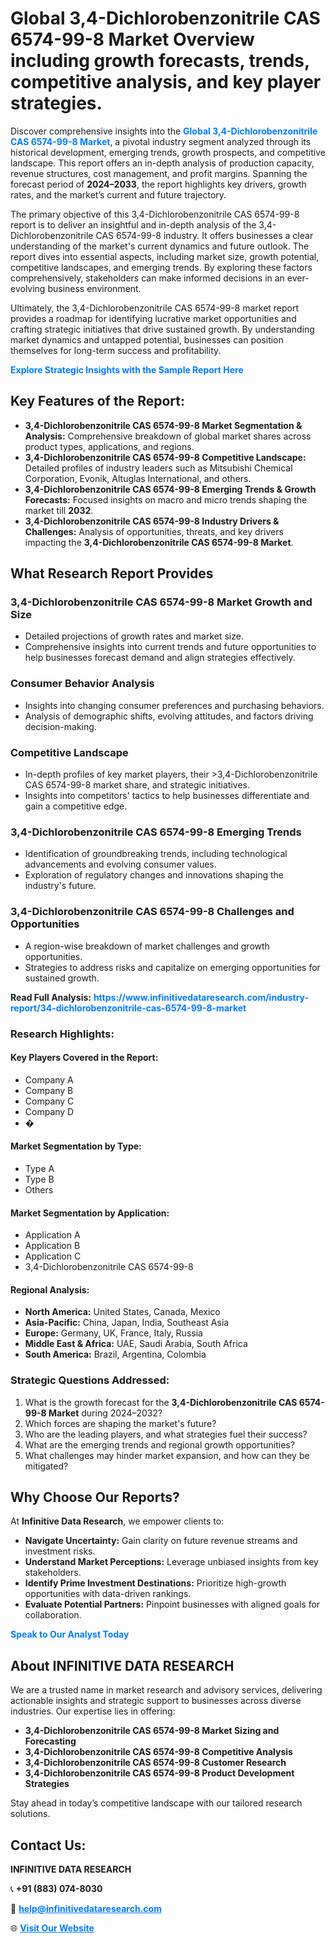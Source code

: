 <h1>Global 3,4-Dichlorobenzonitrile CAS 6574-99-8 Market Overview including growth forecasts, trends, competitive analysis, and key player strategies.</h1>
<p>
Discover comprehensive insights into the 
<a href="https://www.infinitivedataresearch.com/industry-report/34-dichlorobenzonitrile-cas-6574-99-8-market" rel="dofollow" style="color: #007BFF; text-decoration: none;"><strong>Global 3,4-Dichlorobenzonitrile CAS 6574-99-8 Market</strong></a>, a pivotal industry segment analyzed through its historical development, emerging trends, growth prospects, and competitive landscape. This report offers an in-depth analysis of production capacity, revenue structures, cost management, and profit margins. Spanning the forecast period of <strong>2024–2033</strong>, the report highlights key drivers, growth rates, and the market’s current and future trajectory.
</p>
<p>
The primary objective of this 3,4-Dichlorobenzonitrile CAS 6574-99-8 report is to deliver an insightful and in-depth analysis of the 3,4-Dichlorobenzonitrile CAS 6574-99-8 industry. It offers businesses a clear understanding of the market's current dynamics and future outlook. The report dives into essential aspects, including market size, growth potential, competitive landscapes, and emerging trends. By exploring these factors comprehensively, stakeholders can make informed decisions in an ever-evolving business environment.
</p>
<p>
Ultimately, the 3,4-Dichlorobenzonitrile CAS 6574-99-8 market report provides a roadmap for identifying lucrative market opportunities and crafting strategic initiatives that drive sustained growth. By understanding market dynamics and untapped potential, businesses can position themselves for long-term success and profitability.
</p>
<p>
<a href="https://www.infinitivedataresearch.com/request-sample/reportId=107506" style="color: #007BFF; text-decoration: none;"><strong>Explore Strategic Insights with the Sample Report Here</strong></a>
</p>

<h2>Key Features of the Report:</h2>
<ul>
<li><strong>3,4-Dichlorobenzonitrile CAS 6574-99-8 Market Segmentation & Analysis:</strong> Comprehensive breakdown of global market shares across product types, applications, and regions.</li>
<li><strong>3,4-Dichlorobenzonitrile CAS 6574-99-8 Competitive Landscape:</strong> Detailed profiles of industry leaders such as Mitsubishi Chemical Corporation, Evonik, Altuglas International, and others.</li>
<li><strong>3,4-Dichlorobenzonitrile CAS 6574-99-8 Emerging Trends & Growth Forecasts:</strong> Focused insights on macro and micro trends shaping the market till <strong>2032</strong>.</li>
<li><strong>3,4-Dichlorobenzonitrile CAS 6574-99-8 Industry Drivers & Challenges:</strong> Analysis of opportunities, threats, and key drivers impacting the <strong>3,4-Dichlorobenzonitrile CAS 6574-99-8 Market</strong>.</li>
</ul>

<h2>What Research Report Provides</h2>
<h3>3,4-Dichlorobenzonitrile CAS 6574-99-8 Market Growth and Size</h3>
<ul>
<li>Detailed projections of growth rates and market size.</li>
<li>Comprehensive insights into current trends and future opportunities to help businesses forecast demand and align strategies effectively.</li>
</ul>

<h3>Consumer Behavior Analysis</h3>
<ul>
<li>Insights into changing consumer preferences and purchasing behaviors.</li>
<li>Analysis of demographic shifts, evolving attitudes, and factors driving decision-making.</li>
</ul>

<h3>Competitive Landscape</h3>
<ul>
<li>In-depth profiles of key market players, their >3,4-Dichlorobenzonitrile CAS 6574-99-8 market share, and strategic initiatives.</li>
<li>Insights into competitors' tactics to help businesses differentiate and gain a competitive edge.</li>
</ul>

<h3>3,4-Dichlorobenzonitrile CAS 6574-99-8 Emerging Trends</h3>
<ul>
<li>Identification of groundbreaking trends, including technological advancements and evolving consumer values.</li>
<li>Exploration of regulatory changes and innovations shaping the industry's future.</li>
</ul>

<h3>3,4-Dichlorobenzonitrile CAS 6574-99-8 Challenges and Opportunities</h3>
<ul>
<li>A region-wise breakdown of market challenges and growth opportunities.</li>
<li>Strategies to address risks and capitalize on emerging opportunities for sustained growth.</li>
</ul>
<p><strong>Read Full Analysis:</strong> <a href="https://www.infinitivedataresearch.com/industry-report/34-dichlorobenzonitrile-cas-6574-99-8-market" rel="dofollow" style="color: #007BFF; text-decoration: none;"><strong>https://www.infinitivedataresearch.com/industry-report/34-dichlorobenzonitrile-cas-6574-99-8-market</strong></a></p>
<h3>Research Highlights:</h3>
<h4>Key Players Covered in the Report:</h4>
<ul><li>Company A</li><li>Company B</li><li>Company C</li><li>Company D</li><li>�</li></ul>
<h4>Market Segmentation by Type:</h4>
<ul><li>Type A</li><li>Type B</li><li>Others</li></ul>
<h4>Market Segmentation by Application:</h4>
<ul><li>Application A</li><li>Application B</li><li>Application C</li><li>3,4-Dichlorobenzonitrile CAS 6574-99-8</li></ul>

<h4>Regional Analysis:</h4>
<ul>
<li><strong>North America:</strong> United States, Canada, Mexico</li>
<li><strong>Asia-Pacific:</strong> China, Japan, India, Southeast Asia</li>
<li><strong>Europe:</strong> Germany, UK, France, Italy, Russia</li>
<li><strong>Middle East & Africa:</strong> UAE, Saudi Arabia, South Africa</li>
<li><strong>South America:</strong> Brazil, Argentina, Colombia</li>
</ul>

<h3>Strategic Questions Addressed:</h3>
<ol>
<li>What is the growth forecast for the <strong>3,4-Dichlorobenzonitrile CAS 6574-99-8 Market</strong> during 2024–2032?</li>
<li>Which forces are shaping the market's future?</li>
<li>Who are the leading players, and what strategies fuel their success?</li>
<li>What are the emerging trends and regional growth opportunities?</li>
<li>What challenges may hinder market expansion, and how can they be mitigated?</li>
</ol>

<h2>Why Choose Our Reports?</h2>
<p>At <strong>Infinitive Data Research</strong>, we empower clients to:</p>
<ul>
<li><strong>Navigate Uncertainty:</strong> Gain clarity on future revenue streams and investment risks.</li>
<li><strong>Understand Market Perceptions:</strong> Leverage unbiased insights from key stakeholders.</li>
<li><strong>Identify Prime Investment Destinations:</strong> Prioritize high-growth opportunities with data-driven rankings.</li>
<li><strong>Evaluate Potential Partners:</strong> Pinpoint businesses with aligned goals for collaboration.</li>
</ul>
<p><a href="https://www.infinitivedataresearch.com/industry-report/34-dichlorobenzonitrile-cas-6574-99-8-market" rel="dofollow" style="color: #007BFF; text-decoration: none;"><strong>Speak to Our Analyst Today</strong></a></p>

<h2>About INFINITIVE DATA RESEARCH</h2>
<p>We are a trusted name in market research and advisory services, delivering actionable insights and strategic support to businesses across diverse industries. Our expertise lies in offering:</p>
<ul>
<li><strong>3,4-Dichlorobenzonitrile CAS 6574-99-8 Market Sizing and Forecasting</strong></li>
<li><strong>3,4-Dichlorobenzonitrile CAS 6574-99-8 Competitive Analysis</strong></li>
<li><strong>3,4-Dichlorobenzonitrile CAS 6574-99-8 Customer Research</strong></li>
<li><strong>3,4-Dichlorobenzonitrile CAS 6574-99-8 Product Development Strategies</strong></li>
</ul>
<p>Stay ahead in today’s competitive landscape with our tailored research solutions.</p>

<h2>Contact Us:</h2>
<p><strong>INFINITIVE DATA RESEARCH</strong></p>
<p>📞 <strong>+91 (883) 074-8030</strong></p>
<p>📧 <strong><a href="mailto:help@infinitivedataresearch.com" style="color: #007BFF;">help@infinitivedataresearch.com</a></strong></p>
<p>🌐 <strong><a href="https://www.infinitivedataresearch.com" rel="dofollow" style="color: #007BFF;">Visit Our Website</a></strong></p>